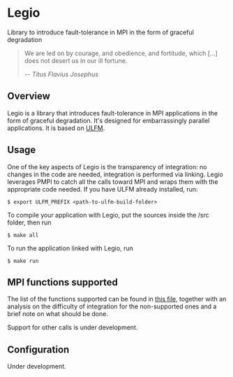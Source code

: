 # Legio
Library to introduce fault-tolerance in MPI in the form of graceful degradation

> We are led on by courage, and obedience, and fortitude, which [...] does not desert us in our ill fortune.
>
> -- <cite>Titus Flavius Josephus</cite>

## Overview
Legio is a library that introduces fault-tolerance in MPI applications in the form of graceful degradation. It's designed for embarrassingly parallel applications. It is based on [ULFM](https://fault-tolerance.org/2017/11/03/ulfm-2-0/).
## Usage
One of the key aspects of Legio is the transparency of integration: no changes in the code are needed, integration is performed via linking. Legio leverages PMPI to catch all the calls toward MPI and wraps them with the appropriate code needed.
If you have ULFM already installed, run:

    $ export ULFM_PREFIX <path-to-ulfm-build-folder>

To compile your application with Legio, put the sources inside the /src folder, then run

    $ make all

To run the application linked with Legio, run

    $ make run

## MPI functions supported
The list of the functions supported can be found in [this file](./calls_support.csv), together with an analysis on the difficulty of integration for the non-supported ones and a brief note on what should be done.

Support for other calls is under development.
## Configuration
Under development. 
